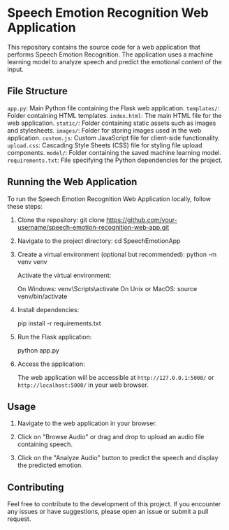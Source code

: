 # Speech Emotion Recognition Web Application

This repository contains the source code for a web application that performs Speech Emotion Recognition. The application uses a machine learning model to analyze speech and predict
the emotional content of the input.


## File Structure

`app.py`: Main Python file containing the Flask web application.
`templates/`: Folder containing HTML templates.
`index.html`: The main HTML file for the web application.
`static/`: Folder containing static assets such as images and stylesheets.
`images/`: Folder for storing images used in the web application.
`custom.js`: Custom JavaScript file for client-side functionality.
`upload.css`: Cascading Style Sheets (CSS) file for styling file upload components.
`model/`: Folder containing the saved machine learning model.
`requirements.txt`: File specifying the Python dependencies for the project.


## Running the Web Application

To run the Speech Emotion Recognition Web Application locally, follow these steps:

1. Clone the repository:
   git clone https://github.com/your-username/speech-emotion-recognition-web-app.git

2. Navigate to the project directory:
   cd SpeechEmotionApp

3. Create a virtual environment (optional but recommended):
   python -m venv venv

   Activate the virtual environment:

   On Windows: venv\Scripts\activate
   On Unix or MacOS: source venv/bin/activate

4. Install dependencies:

   pip install -r requirements.txt

5. Run the Flask application:

   python app.py

6. Access the application:

   The web application will be accessible at `http://127.0.0.1:5000/` or `http://localhost:5000/` in your web browser.


## Usage

1. Navigate to the web application in your browser.

2. Click on "Browse Audio" or drag and drop to upload an audio file containing speech.

3. Click on the "Analyze Audio" button to predict the speech and display the predicted emotion.


## Contributing

Feel free to contribute to the development of this project. If you encounter any issues or have suggestions, please open an issue or submit a pull request.
